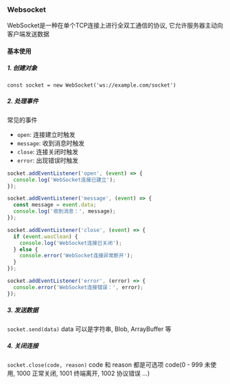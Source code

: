 ### Websocket
WebSocket是一种在单个TCP连接上进行全双工通信的协议, 它允许服务器主动向客户端发送数据

#### 基本使用
##### 1. 创建对象
`const socket = new WebSocket('ws://example.com/socket')`

##### 2. 处理事件
常见的事件
- `open`: 连接建立时触发
- `message`: 收到消息时触发
- `close`: 连接关闭时触发
- `error`: 出现错误时触发

```javascript
socket.addEventListener('open', (event) => {
  console.log('WebSocket连接已建立');
});

socket.addEventListener('message', (event) => {
  const message = event.data;
  console.log('收到消息：', message);
});

socket.addEventListener('close', (event) => {
  if (event.wasClean) {
    console.log('WebSocket连接已关闭');
  } else {
    console.error('WebSocket连接异常断开');
  }
});

socket.addEventListener('error', (error) => {
  console.error('WebSocket连接错误：', error);
});
```

##### 3. 发送数据
`socket.send(data)`
data 可以是字符串, Blob, ArrayBuffer 等

##### 4. 关闭连接
`socket.close(code, reason)`
code 和 reason 都是可选项
code(0 - 999 未使用, 1000 正常关闭, 1001 终端离开, 1002 协议错误 ...)